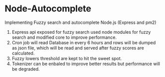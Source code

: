 # Node-Autocomplete
Implementing Fuzzy search and autocomplete Node.js (Express and pm2)

1. Express api exposed for fuzzy search used node modules for fuzzy search and modified core to improve performance.
2. Cron job will read Database in every 6 hours and rows will be dumped as json file, which will be read and served after fuzzy scores are calculated.
3. Fuzzy lowers threshold are kept to hit the sweet spot.
4. Tokenizer can be enbaled to improve better results but performance will be degraded.
